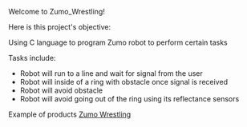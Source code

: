 Welcome to Zumo_Wrestling!

Here is this project's objective:

Using C language to program Zumo robot to perform certain tasks 

Tasks include: 
* Robot will run to a line and wait for signal from the user
* Robot will inside of a ring with obstacle once signal is received 
* Robot will avoid obstacle 
* Robot will avoid going out of the ring using its reflectance sensors

Example of products
[Zumo Wrestling](https://www.youtube.com/watch?v=GV9WpuOOON8&t=1s&ab_channel=ErichStyger)
